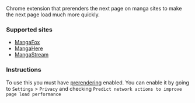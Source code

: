 Chrome extension that prerenders the next page on manga sites to make the next page load much more quickly.

### Supported sites

* [MangaFox](http://mangafox.me/)
* [MangaHere](http://www.mangahere.com/)
* [MangaStream](http://www.mangastream.com/)

### Instructions

To use this you must have [prerendering](https://developers.google.com/chrome/whitepapers/prerender) enabled. You can enable it by going to `Settings` > `Privacy` and checking `Predict network actions to improve page load performance`
